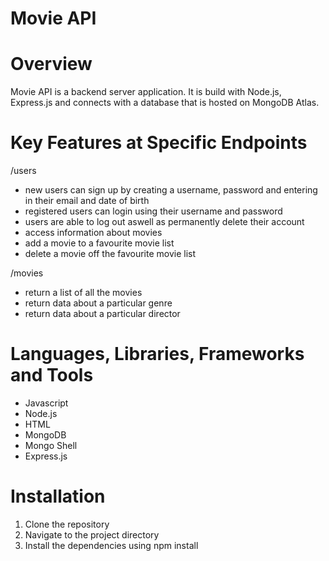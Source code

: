 # Movie API

# Overview
Movie API is a backend server application. It is build with Node.js, Express.js and connects with a database that is hosted on MongoDB Atlas. 

# Key Features at Specific Endpoints

/users
- new users can sign up by creating a username, password and entering in their email and date of birth
- registered users can login using their username and password
- users are able to log out aswell as permanently delete their account
- access information about movies
- add a movie to a favourite movie list
- delete a movie off the favourite movie list
  
/movies 
- return a list of all the movies
- return data about a particular genre
- return data about a particular director

# Languages, Libraries, Frameworks and Tools
- Javascript
- Node.js
- HTML
- MongoDB
- Mongo Shell
- Express.js

# Installation
1. Clone the repository
2. Navigate to the project directory
3. Install the dependencies using npm install 

